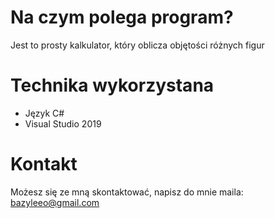 # Na czym polega program?

Jest to prosty kalkulator, który oblicza objętości różnych figur

# Technika wykorzystana

* Język C#
* Visual Studio 2019

# Kontakt

Możesz się ze mną skontaktować, napisz do mnie maila: bazyleeo@gmail.com
